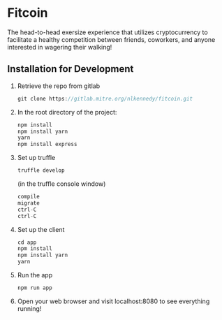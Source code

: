 # Fitcoin

The head-to-head exersize experience that utilizes cryptocurrency to facilitate a healthy competition between friends, coworkers, and anyone interested in wagering their walking!

## Installation for Development

1. Retrieve the repo from gitlab
    ```javascript
    git clone https://gitlab.mitre.org/nlkennedy/fitcoin.git
    ```

2. In the root directory of the project:
    ```javascript
    npm install
    npm install yarn
    yarn
    npm install express
    ```

3. Set up truffle
    ```javascript
    truffle develop
    ```
    (in the truffle console window)
    ```javascript
    compile
    migrate
    ctrl-C
    ctrl-C
    ```

4. Set up the client
    ```javascript
    cd app
    npm install
    npm install yarn
    yarn
    ```

5. Run the app
    ```javascript
    npm run app
    ```

6. Open your web browser and visit localhost:8080 to see everything running!